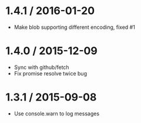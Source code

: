 1.4.1 / 2016-01-20
==================
* Make blob supporting different encoding, fixed #1

1.4.0 / 2015-12-09
==================
* Sync with github/fetch
* Fix promise resolve twice bug

1.3.1 / 2015-09-08
==================
* Use console.warn to log messages
